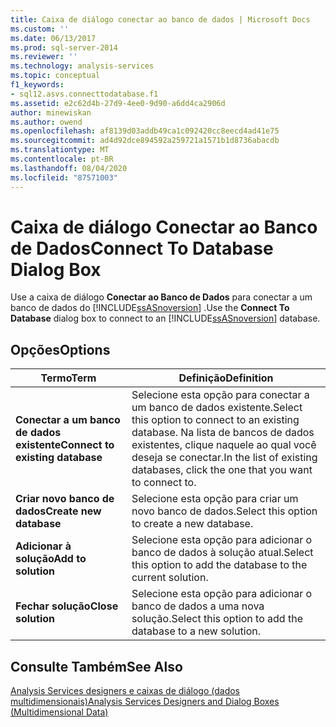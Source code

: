 ```yaml
---
title: Caixa de diálogo conectar ao banco de dados | Microsoft Docs
ms.custom: ''
ms.date: 06/13/2017
ms.prod: sql-server-2014
ms.reviewer: ''
ms.technology: analysis-services
ms.topic: conceptual
f1_keywords:
- sql12.asvs.connecttodatabase.f1
ms.assetid: e2c62d4b-27d9-4ee0-9d90-a6dd4ca2906d
author: minewiskan
ms.author: owend
ms.openlocfilehash: af8139d03addb49ca1c092420cc8eecd4ad41e75
ms.sourcegitcommit: ad4d92dce894592a259721a1571b1d8736abacdb
ms.translationtype: MT
ms.contentlocale: pt-BR
ms.lasthandoff: 08/04/2020
ms.locfileid: "87571003"
---
```

# <a name="connect-to-database-dialog-box"></a><span data-ttu-id="14abc-102">Caixa de diálogo Conectar ao Banco de Dados</span><span class="sxs-lookup"><span data-stu-id="14abc-102">Connect To Database Dialog Box</span></span>
  <span data-ttu-id="14abc-103">Use a caixa de diálogo **Conectar ao Banco de Dados** para conectar a um banco de dados do [!INCLUDE[ssASnoversion](../includes/ssasnoversion-md.md)] .</span><span class="sxs-lookup"><span data-stu-id="14abc-103">Use the **Connect To Database** dialog box to connect to an [!INCLUDE[ssASnoversion](../includes/ssasnoversion-md.md)] database.</span></span>  
  
## <a name="options"></a><span data-ttu-id="14abc-104">Opções</span><span class="sxs-lookup"><span data-stu-id="14abc-104">Options</span></span>  
  
|<span data-ttu-id="14abc-105">Termo</span><span class="sxs-lookup"><span data-stu-id="14abc-105">Term</span></span>|<span data-ttu-id="14abc-106">Definição</span><span class="sxs-lookup"><span data-stu-id="14abc-106">Definition</span></span>|  
|----------|----------------|  
|<span data-ttu-id="14abc-107">**Conectar a um banco de dados existente**</span><span class="sxs-lookup"><span data-stu-id="14abc-107">**Connect to existing database**</span></span>|<span data-ttu-id="14abc-108">Selecione esta opção para conectar a um banco de dados existente.</span><span class="sxs-lookup"><span data-stu-id="14abc-108">Select this option to connect to an existing database.</span></span> <span data-ttu-id="14abc-109">Na lista de bancos de dados existentes, clique naquele ao qual você deseja se conectar.</span><span class="sxs-lookup"><span data-stu-id="14abc-109">In the list of existing databases, click the one that you want to connect to.</span></span>|  
|<span data-ttu-id="14abc-110">**Criar novo banco de dados**</span><span class="sxs-lookup"><span data-stu-id="14abc-110">**Create new database**</span></span>|<span data-ttu-id="14abc-111">Selecione esta opção para criar um novo banco de dados.</span><span class="sxs-lookup"><span data-stu-id="14abc-111">Select this option to create a new database.</span></span>|  
|<span data-ttu-id="14abc-112">**Adicionar à solução**</span><span class="sxs-lookup"><span data-stu-id="14abc-112">**Add to solution**</span></span>|<span data-ttu-id="14abc-113">Selecione esta opção para adicionar o banco de dados à solução atual.</span><span class="sxs-lookup"><span data-stu-id="14abc-113">Select this option to add the database to the current  solution.</span></span>|  
|<span data-ttu-id="14abc-114">**Fechar solução**</span><span class="sxs-lookup"><span data-stu-id="14abc-114">**Close solution**</span></span>|<span data-ttu-id="14abc-115">Selecione esta opção para adicionar o banco de dados a uma nova solução.</span><span class="sxs-lookup"><span data-stu-id="14abc-115">Select this option to add the database to a new solution.</span></span>|  
  
## <a name="see-also"></a><span data-ttu-id="14abc-116">Consulte Também</span><span class="sxs-lookup"><span data-stu-id="14abc-116">See Also</span></span>  
 [<span data-ttu-id="14abc-117">Analysis Services designers e caixas de diálogo &#40;dados multidimensionais&#41;</span><span class="sxs-lookup"><span data-stu-id="14abc-117">Analysis Services Designers and Dialog Boxes &#40;Multidimensional Data&#41;</span></span>](analysis-services-designers-and-dialog-boxes-multidimensional-data.md)  
  
  
